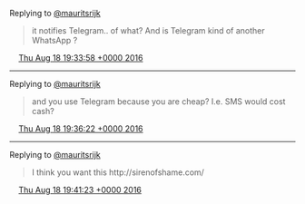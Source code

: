 Replying to [@mauritsrijk](https://twitter.com/mauritsrijk/status/766329067184455680)

> it notifies Telegram\.\. of what? And is Telegram kind of another WhatsApp ?

<img src="../../media/tweet.ico" width="12" /> [Thu Aug 18 19:33:58 +0000 2016](https://twitter.com/DromerDenker/status/766357490070093824)

----

Replying to [@mauritsrijk](https://twitter.com/mauritsrijk/status/766357900256239620)

> and you use Telegram because you are cheap? I\.e\. SMS would cost cash?

<img src="../../media/tweet.ico" width="12" /> [Thu Aug 18 19:36:22 +0000 2016](https://twitter.com/DromerDenker/status/766358093060050944)

----

Replying to [@mauritsrijk](https://twitter.com/mauritsrijk/status/766358394873806848)

> I think you want this http://sirenofshame\.com/

<img src="../../media/tweet.ico" width="12" /> [Thu Aug 18 19:41:23 +0000 2016](https://twitter.com/DromerDenker/status/766359357575589888)